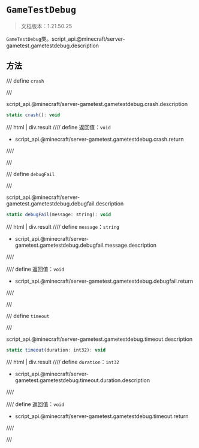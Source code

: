 # `GameTestDebug`

> 文档版本：1.21.50.25

`GameTestDebug`类。script_api.@minecraft/server-gametest.gametestdebug.description

## 方法

/// define
`crash`


///

script_api.@minecraft/server-gametest.gametestdebug.crash.description

```js
static crash(): void
```

/// html | div.result
//// define
返回值：`void`

- script_api.@minecraft/server-gametest.gametestdebug.crash.return


////

///


/// define
`debugFail`


///

script_api.@minecraft/server-gametest.gametestdebug.debugfail.description

```js
static debugFail(message: string): void
```

/// html | div.result
//// define
`message`：`string`

- script_api.@minecraft/server-gametest.gametestdebug.debugfail.message.description


////

//// define
返回值：`void`

- script_api.@minecraft/server-gametest.gametestdebug.debugfail.return


////

///


/// define
`timeout`


///

script_api.@minecraft/server-gametest.gametestdebug.timeout.description

```js
static timeout(duration: int32): void
```

/// html | div.result
//// define
`duration`：`int32`

- script_api.@minecraft/server-gametest.gametestdebug.timeout.duration.description


////

//// define
返回值：`void`

- script_api.@minecraft/server-gametest.gametestdebug.timeout.return


////

///

